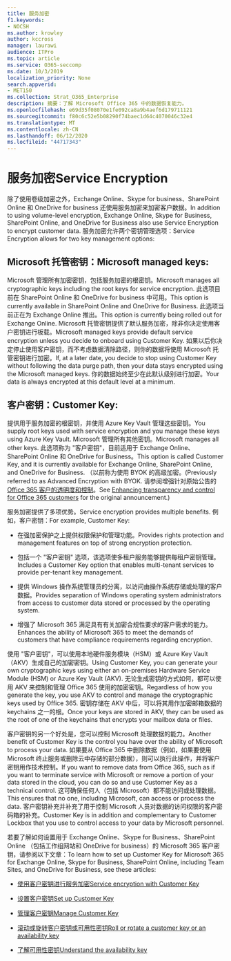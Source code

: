 ```yaml
---
title: 服务加密
f1.keywords:
- NOCSH
ms.author: krowley
author: kccross
manager: laurawi
audience: ITPro
ms.topic: article
ms.service: O365-seccomp
ms.date: 10/3/2019
localization_priority: None
search.appverid:
- MET150
ms.collection: Strat_O365_Enterprise
description: 摘要：了解 Microsoft Office 365 中的数据恢复能力。
ms.openlocfilehash: e69d35f08070e1fe092ca8a9b4aef6d179711121
ms.sourcegitcommit: f80c6c52e5b08290f74baec1d64c4070046c32e4
ms.translationtype: MT
ms.contentlocale: zh-CN
ms.lasthandoff: 06/12/2020
ms.locfileid: "44717343"
---
```

# <a name="service-encryption"></a><span data-ttu-id="d2ed1-103">服务加密</span><span class="sxs-lookup"><span data-stu-id="d2ed1-103">Service Encryption</span></span>

<span data-ttu-id="d2ed1-104">除了使用卷级加密之外，Exchange Online、Skype for business、SharePoint Online 和 OneDrive for business 还使用服务加密来加密客户数据。</span><span class="sxs-lookup"><span data-stu-id="d2ed1-104">In addition to using volume-level encryption, Exchange Online, Skype for Business, SharePoint Online, and OneDrive for Business also use Service Encryption to encrypt customer data.</span></span> <span data-ttu-id="d2ed1-105">服务加密允许两个密钥管理选项：</span><span class="sxs-lookup"><span data-stu-id="d2ed1-105">Service Encryption allows for two key management options:</span></span>

## <a name="microsoft-managed-keys"></a><span data-ttu-id="d2ed1-106">Microsoft 托管密钥：</span><span class="sxs-lookup"><span data-stu-id="d2ed1-106">Microsoft managed keys:</span></span> 
<span data-ttu-id="d2ed1-107">Microsoft 管理所有加密密钥，包括服务加密的根密钥。</span><span class="sxs-lookup"><span data-stu-id="d2ed1-107">Microsoft manages all cryptographic keys including the root keys for service encryption.</span></span> <span data-ttu-id="d2ed1-108">此选项目前在 SharePoint Online 和 OneDrive for business 中可用。</span><span class="sxs-lookup"><span data-stu-id="d2ed1-108">This option is currently available in SharePoint Online and OneDrive for Business.</span></span> <span data-ttu-id="d2ed1-109">此选项当前正在为 Exchange Online 推出。</span><span class="sxs-lookup"><span data-stu-id="d2ed1-109">This option is currently being rolled out for Exchange Online.</span></span> <span data-ttu-id="d2ed1-110">Microsoft 托管密钥提供了默认服务加密，除非你决定使用客户密钥进行板载。</span><span class="sxs-lookup"><span data-stu-id="d2ed1-110">Microsoft managed keys provide default service encryption unless you decide to onboard using Customer Key.</span></span> <span data-ttu-id="d2ed1-111">如果以后你决定停止使用客户密钥，而不考虑数据清除路径，则你的数据将使用 Microsoft 托管密钥进行加密。</span><span class="sxs-lookup"><span data-stu-id="d2ed1-111">If, at a later date, you decide to stop using Customer Key without following the data purge path, then your data stays encrypted using the Microsoft managed keys.</span></span> <span data-ttu-id="d2ed1-112">你的数据始终至少在此默认级别进行加密。</span><span class="sxs-lookup"><span data-stu-id="d2ed1-112">Your data is always encrypted at this default level at a minimum.</span></span> 

## <a name="customer-key"></a><span data-ttu-id="d2ed1-113">客户密钥：</span><span class="sxs-lookup"><span data-stu-id="d2ed1-113">Customer Key:</span></span> 
<span data-ttu-id="d2ed1-114">提供用于服务加密的根密钥，并使用 Azure Key Vault 管理这些密钥。</span><span class="sxs-lookup"><span data-stu-id="d2ed1-114">You supply root keys used with service encryption and you manage these keys using Azure Key Vault.</span></span> <span data-ttu-id="d2ed1-115">Microsoft 管理所有其他密钥。</span><span class="sxs-lookup"><span data-stu-id="d2ed1-115">Microsoft manages all other keys.</span></span> <span data-ttu-id="d2ed1-116">此选项称为 "客户密钥"，目前适用于 Exchange Online、SharePoint Online 和 OneDrive for Business。</span><span class="sxs-lookup"><span data-stu-id="d2ed1-116">This option is called Customer Key, and it is currently available for Exchange Online, SharePoint Online, and OneDrive for Business.</span></span> <span data-ttu-id="d2ed1-117">（以前称为使用 BYOK 的高级加密。</span><span class="sxs-lookup"><span data-stu-id="d2ed1-117">(Previously referred to as Advanced Encryption with BYOK.</span></span> <span data-ttu-id="d2ed1-118">请参阅增强针对原始公告的[Office 365 客户的透明度和控制](https://blogs.office.com/2015/04/21/enhancing-transparency-and-control-for-office-365-customers/)。</span><span class="sxs-lookup"><span data-stu-id="d2ed1-118">See [Enhancing transparency and control for Office 365 customers](https://blogs.office.com/2015/04/21/enhancing-transparency-and-control-for-office-365-customers/) for the original announcement.)</span></span>

<span data-ttu-id="d2ed1-119">服务加密提供了多项优势。</span><span class="sxs-lookup"><span data-stu-id="d2ed1-119">Service encryption provides multiple benefits.</span></span> <span data-ttu-id="d2ed1-120">例如，客户密钥：</span><span class="sxs-lookup"><span data-stu-id="d2ed1-120">For example, Customer Key:</span></span>

- <span data-ttu-id="d2ed1-121">在强加密保护之上提供权限保护和管理功能。</span><span class="sxs-lookup"><span data-stu-id="d2ed1-121">Provides rights protection and management features on top of strong encryption protection.</span></span>

- <span data-ttu-id="d2ed1-122">包括一个 "客户密钥" 选项，该选项使多租户服务能够提供每租户密钥管理。</span><span class="sxs-lookup"><span data-stu-id="d2ed1-122">Includes a Customer Key option that enables multi-tenant services to provide per-tenant key management.</span></span>

- <span data-ttu-id="d2ed1-123">提供 Windows 操作系统管理员的分离，以访问由操作系统存储或处理的客户数据。</span><span class="sxs-lookup"><span data-stu-id="d2ed1-123">Provides separation of Windows operating system administrators from access to customer data stored or processed by the operating system.</span></span>

- <span data-ttu-id="d2ed1-124">增强了 Microsoft 365 满足具有有关加密合规性要求的客户需求的能力。</span><span class="sxs-lookup"><span data-stu-id="d2ed1-124">Enhances the ability of Microsoft 365 to meet the demands of customers that have compliance requirements regarding encryption.</span></span>

<span data-ttu-id="d2ed1-125">使用 "客户密钥"，可以使用本地硬件服务模块（HSM）或 Azure Key Vault （AKV）生成自己的加密密钥。</span><span class="sxs-lookup"><span data-stu-id="d2ed1-125">Using Customer Key, you can generate your own cryptographic keys using either an on-premises Hardware Service Module (HSM) or Azure Key Vault (AKV).</span></span> <span data-ttu-id="d2ed1-126">无论生成密钥的方式如何，都可以使用 AKV 来控制和管理 Office 365 使用的加密密钥。</span><span class="sxs-lookup"><span data-stu-id="d2ed1-126">Regardless of how you generate the key, you use AKV to control and manage the cryptographic keys used by Office 365.</span></span> <span data-ttu-id="d2ed1-127">密钥存储在 AKV 中后，可以将其用作加密邮箱数据的 keychains 之一的根。</span><span class="sxs-lookup"><span data-stu-id="d2ed1-127">Once your keys are stored in AKV, they can be used as the root of one of the keychains that encrypts your mailbox data or files.</span></span>

<span data-ttu-id="d2ed1-128">客户密钥的另一个好处是，您可以控制 Microsoft 处理数据的能力。</span><span class="sxs-lookup"><span data-stu-id="d2ed1-128">Another benefit of Customer Key is the control you have over the ability of Microsoft to process your data.</span></span> <span data-ttu-id="d2ed1-129">如果要从 Office 365 中删除数据（例如，如果要使用 Microsoft 终止服务或删除云中存储的部分数据），则可以执行此操作，并将客户密钥用作技术控制。</span><span class="sxs-lookup"><span data-stu-id="d2ed1-129">If you want to remove data from Office 365, such as if you want to terminate service with Microsoft or remove a portion of your data stored in the cloud, you can do so and use Customer Key as a technical control.</span></span> <span data-ttu-id="d2ed1-130">这可确保任何人（包括 Microsoft）都不能访问或处理数据。</span><span class="sxs-lookup"><span data-stu-id="d2ed1-130">This ensures that no one, including Microsoft, can access or process the data.</span></span> <span data-ttu-id="d2ed1-131">客户密钥补充并补充了用于控制 Microsoft 人员对数据的访问权限的客户密码箱的补充。</span><span class="sxs-lookup"><span data-stu-id="d2ed1-131">Customer Key is in addition and complementary to Customer Lockbox that you use to control access to your data by Microsoft personnel.</span></span>

<span data-ttu-id="d2ed1-132">若要了解如何设置用于 Exchange Online、Skype for Business、SharePoint Online （包括工作组网站和 OneDrive for business）的 Microsoft 365 客户密钥，请参阅以下文章：</span><span class="sxs-lookup"><span data-stu-id="d2ed1-132">To learn how to set up Customer Key for Microsoft 365 for Exchange Online, Skype for Business, SharePoint Online, including Team Sites, and OneDrive for Business, see these articles:</span></span>

- [<span data-ttu-id="d2ed1-133">使用客户密钥进行服务加密</span><span class="sxs-lookup"><span data-stu-id="d2ed1-133">Service encryption with Customer Key</span></span>](customer-key-overview.md)

- [<span data-ttu-id="d2ed1-134">设置客户密钥</span><span class="sxs-lookup"><span data-stu-id="d2ed1-134">Set up Customer Key</span></span>](customer-key-set-up.md)

- [<span data-ttu-id="d2ed1-135">管理客户密钥</span><span class="sxs-lookup"><span data-stu-id="d2ed1-135">Manage Customer Key</span></span>](customer-key-manage.md)

- [<span data-ttu-id="d2ed1-136">滚动或旋转客户密钥或可用性密钥</span><span class="sxs-lookup"><span data-stu-id="d2ed1-136">Roll or rotate a customer key or an availability key</span></span>](customer-key-availability-key-roll.md)

- [<span data-ttu-id="d2ed1-137">了解可用性密钥</span><span class="sxs-lookup"><span data-stu-id="d2ed1-137">Understand the availability key</span></span>](customer-key-availability-key-understand.md)

